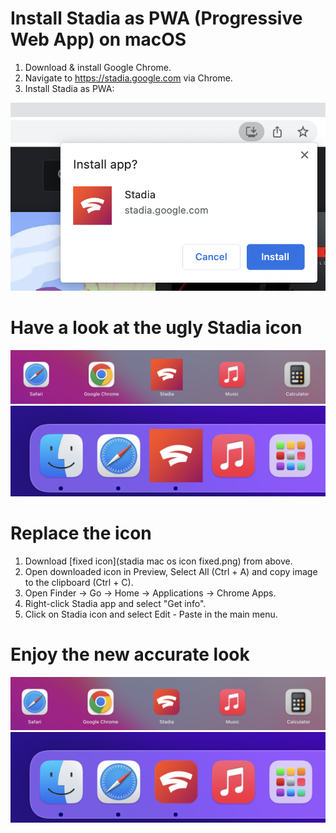 # Install Stadia as PWA (Progressive Web App) on macOS
1. Download & install Google Chrome.
2. Navigate to https://stadia.google.com via Chrome.
3. Install Stadia as PWA:

![](/screenshots/01.png)

# Have a look at the ugly Stadia icon
![](/screenshots/02.png)
![](/screenshots/03.png)

# Replace the icon
1. Download [fixed icon](stadia mac os icon fixed.png) from above.
2. Open downloaded icon in Preview, Select All (Ctrl + A) and copy image to the clipboard (Ctrl + C).
3. Open Finder -> Go -> Home -> Applications -> Chrome Apps.
4. Right-click Stadia app and select "Get info".
5. Click on Stadia icon and select Edit - Paste in the main menu.

# Enjoy the new accurate look
![](/screenshots/04.png)
![](/screenshots/05.png)
